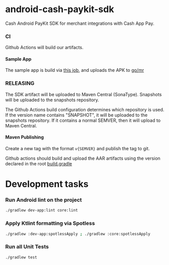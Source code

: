 # android-cash-paykit-sdk

Cash Android PayKit SDK for merchant integrations with Cash App Pay.

### CI

Github Actions will build our artifacts.

#### Sample App

The sample app is build via [this job](https://kochiku.sqprod.co/squareup/android-cash-paykit-sdk),
and uploads the APK to [go/mr](https://mobile-releases.squareup.com/cash-apps)

### RELEASING

The SDK artifact will be uploaded to Maven Central (SonaType). Snapshots will be uploaded to the
snapshots repository.

The Github Actions build configuration determines which repository is used. If the version name
contains "SNAPSHOT", it will be uploaded to the snapshots repository. If it contains a normal
SEMVER, then it will upload to Maven Central.

#### Maven Publishing

Create a new tag with the format `v{SEMVER}` and publish the tag to git.

Github actions should build and upload the AAR artifacts using the version declared in the
root [build.gradle](./build.gradle)

# Development tasks

### Run Android lint on the project

```bash
./gradlew dev-app:lint core:lint
```

### Apply Ktlint formatting via Spotless

```bash
./gradlew :dev-app:spotlessApply ; ./gradlew :core:spotlessApply
```

### Run all Unit Tests

```bash
./gradlew test
```